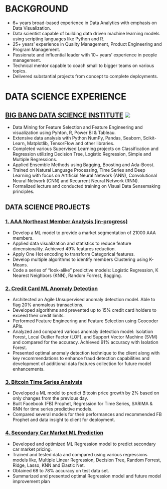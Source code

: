 
# BACKGROUND
*	6+ years broad-based experience in Data Analytics with emphasis on Data Visualization.
*	Data scientist capable of building data driven machine learning models using scripting languages like Python and R.
*	25+ years’ experience in Quality Management, Product Engineering and Program Management.
*	Passionate and influential leader with 10+ years’ experience in people management.
*	Technical mentor capable to coach small to bigger teams on various topics.
*	Delivered substantial projects from concept to complete deployments.

# DATA SCIENCE EXPERIENCE 
## [BIG BANG DATA SCIENCE INSTITUTE](https://www.bigbang-datascience.com/) ![](https://github.com/naveedk786/Naveed_Khan_Portfolio/blob/main/Images/BBDS%20Logo.JPG)
*  Data Mining for Feature Selection and Feature Engineering and visualization using Pyhton, R, Power BI & Tableau.
*  Extensive data analysis with Python NumPy, Pandas, Seaborn, Scikit-Learn, Matplotlib, TensorFlow and other libraries. 
*  Completed various Supervised Learning projects on Classification and Regression utilizing Decision Tree, Logistic Regression, Simple and Multiple Regressions.
*  Applied Ensemble Methods using Bagging, Boosting and Ada-Boost.
*  Trained on Natural Language Processing, Time Series and Deep Learning with focus on Artificial Neural Network (ANN), Convolutional Neural Network (CNN) and Recurrent Neural Network (RNN).
*  Formalized lecture and conducted training on Visual Data Sensemaking principles.

## DATA SCIENCE PROJECTS

###  [1. AAA Northeast Member Analysis (in-progress)](https://github.com/naveedk786/AAA-Northeast-Member-Analysis)
*  Develop a ML model to provide a market segmentation of  21000 AAA members.
*  Applied data visualization and statistics to reduce feature dimensionality. Achieved 49% features reduction.
*  Apply One Hot encoding to transform Categorical features.
*  Develop multiple algorithms to identify members Clustering using K-Means.
*  Code a series of “look-alike” predictive models: Logistic Regression, K Nearest Neighbors (KNN), Random Forrest, Bagging.

###  [2. Credit Card ML Anomaly Detection](https://github.com/naveedk786/Credit-Card-Anomaly-Detection)
*  Architected an Agile Unsupervised anomaly detection model. Able to flag 20% anomalous transactions. 
*  Developed algorithms and prevented up to 15% credit card holders to exceed their credit limits.
*  Performed Feature Engineering and Feature Selection using Geocoder APIs.
*  Analyzed and compared various anomaly detection model: Isolation Forest, Local Outlier Factor (LOF), and Support Vector Machine (SVM) and compared for the accuracy. Achieved 91% accuracy with Isolation Forest.
*  Presented optimal anomaly detection technique to the client along with key recommendations to enhance fraud detection capabilities and development of additional data features collection for future model enhancements.

###  [3. Bitcoin Time Series Analysis](https://github.com/naveedk786/Bitcoin_Timeseries_Analysis)
*  Developed a ML model to predict Bitcoin price growth by 2% based on only changes from the previous day.
*  Built Facebook (FB) Prophet, Regression for Time Series, SARIMA & RNN for time series predictive models. 
*  Compared several models for their performances and recommended FB Prophet and data insight to client for deployment. 

###  [4. Secondary Car Market ML Prediction](https://github.com/naveedk786/Secondardy-Car-Market-Analysis)
*	 Developed and optimized ML Regression model to predict secondary car market pricing.
*  Trained and tested data and compared using various regressions models like, Multiple Linear Regression, Decision Tree, Random Forrest, Ridge, Lasso, KNN and Elastic Net.
*  Obtained 68 to 78% accuracy on test data set.
*  Summarized and presented optimal Regression model and future model improvement plan





